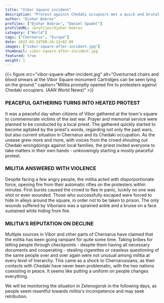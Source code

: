 ```yaml
---
title: "Vibor Square incident"
description: "Protest against Chedaki occupiers met a quick and brutal response"
author: "Djohar Bobrav"
profiles: ["Djohar Bobrav", "Daniel Spadel"]
profileURL: /profiles/djohar-bobrav
category: ["World"]
tags: ["Chernarus", "Europe"]
date: 2022-03-24T08:34:12+02:00
images: ["vibor-square-after-incident.jpg"]
thumbnail: vibor-square-after-incident.jpg
featured: true
weight: 1
---
```


{{< figure src="vibor-square-after-incident.jpg" alt="Overturned chairs and blood smears at the Vibor Square monument Cartridges can be seen lying on the ground." caption="Militia promptly opened fire to protesters against Chedaki occupiers. (AAN World News)" >}}

### PEACEFUL GATHERING TURNS INTO HEATED PROTEST

It was a peaceful day when citizens of Vibor gathered at the town's square to commemorate victims of the last war. Prayer and memorial service were planned to be conducted by a local priest. The gathered quickly started to become agitated by the priest's words, regarding not only the past wars, but also current situation in Chernarus and its Chedaki occupation.
As the unease grew more and more, with voices from the crowd shouting out Chedaki wrongdoings against local families, the priest invited everyone to take matters in their own hands - unknowingly starting a mostly peaceful protest.

### MILITIA ANSWERED WITH VIOLENCE

Despite facing a few angry people, the militia acted with disporportionate force, opening fire from their automatic rifles on the protesters within minutes. First bursts caused the crowd to flee in panic, luckily no one was shot or even wounded. Those who successfully escaped were forced to hide in alleys around the square, in order not to be taken to prison.
The only wounds suffered by Viborians was a sprained ankle and a bruise on a face sustained while hiding from fire.

### MILITIA'S REPUTATION ON DECLINE

Multiple sources in Vibor and other parts of Chernarus have claimed that the militia has been going rampant for quite some time. Taking bribes for letting people through checkpoints - despite them having all necessary documents and cooperating - stealing cigarettes or ceasless questioning of the same people over and over again were not unusual among militia at every level of hierarchy. This came as a shock to Chernarussians, as their contacts with Chedaki have never been problematic, with the two nations coexisting in peace. It seems like putting a uniform on people changes everything.

We will be monitoring the situation in Zelenogorsk in the following days, as people seem resentful towards militia's incompetence and may seek retribution.
